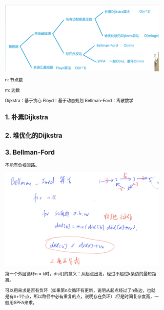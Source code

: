 ![image-20240606141917636](最短路.assets/image-20240606141917636.png)



n: 节点数

m: 边数



Dijkstra：基于贪心 	Floyd：基于动态规划		Bellman-Ford：离散数学

## 1. 朴素Dijkstra





## 2. 堆优化的Dijkstra





## 3. Bellman-Ford

不能有负权回路。

![image-20240606170404749](最短路.assets/image-20240606170404749.png)

第一个外层循环n = k时，dist[]的意义：从起点出发，经过不超过k条边的最短距离。

 可以用来求是否有负环（如果第n次循环有更新，说明从起点经过了n条边，也就是有n+1个点，所以路径中必有重复的点，说明存在负环）:但是时间复杂度高，一般用SPFA来求。

